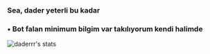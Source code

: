 ### Sea, dader yeterli bu kadar 

### • Bot falan minimum bilgim var takılıyorum kendi halimde



![daderrr's stats](https://github-readme-stats.vercel.app/api?username=daderrrr&count_private=true&show_icons=true&theme=blueberry)
